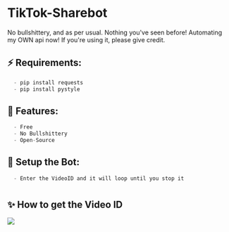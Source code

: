 # TikTok-Sharebot
No bullshittery, and as per usual. Nothing you've seen before! Automating my OWN api now!
If you're using it, please give credit.
## ⚡ Requirements:
```cs
  - pip install requests
  - pip install pystyle
```

## 🐺 Features:
```cs
  - Free
  - No Bullshittery
  - Open-Source
```



## 🚀 Setup the Bot:
```cs
  - Enter the VideoID and it will loop until you stop it
```

#

## ✨ How to get the Video ID

<img src='https://cdn.discordapp.com/attachments/947217356445351977/963416117756436520/unknown.png'>


